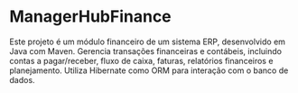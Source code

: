 # ManagerHubFinance
Este projeto é um módulo financeiro de um sistema ERP, desenvolvido em Java com Maven. Gerencia transações financeiras e contábeis, incluindo contas a pagar/receber, fluxo de caixa, faturas, relatórios financeiros e planejamento. Utiliza Hibernate como ORM para interação com o banco de dados.
